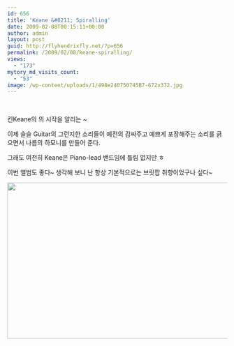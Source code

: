 ```yaml
---
id: 656
title: 'Keane &#8211; Spiralling'
date: 2009-02-08T00:15:11+00:00
author: admin
layout: post
guid: http://flyhendrixfly.net/?p=656
permalink: /2009/02/08/keane-spiralling/
views:
  - "173"
mytory_md_visits_count:
  - "53"
image: /wp-content/uploads/1/498e240750745B7-672x372.jpg
---
```

&nbsp;

킨Keane의 <Perfect Symmetry>의 시작을 알리는 <Spiralling>~

이제 슬슬 Guitar의 그런지한 소리들이 예전의&nbsp;감싸주고 예쁘게 포장해주는 소리를 긁으면서 나름의 하모니를 만들어 준다.

그래도 여전히 Keane은 Piano-lead 밴드임에 틀림 없지만 ㅎ

이번 앨범도 좋다~ 생각해 보니 난 항상 기본적으로는 브릿팝 취향이었구나 싶다~

<img src="http://submania.dothome.co.kr/wp-content/uploads/1/498e240750745B7.jpg" class="aligncenter" width="610" height="358" alt="" filename="Keane_377865a.jpg" filemime="" />